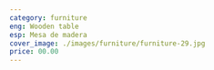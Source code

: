 ```yaml
---
category: furniture
eng: Wooden table
esp: Mesa de madera
cover_image: ./images/furniture/furniture-29.jpg
price: 00.00
---
```

 
